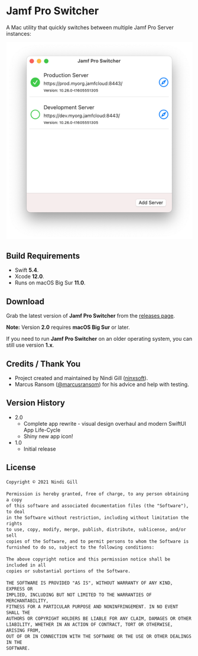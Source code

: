 # Jamf Pro Switcher
A Mac utility that quickly switches between multiple Jamf Pro Server instances:

![Jamf Pro Switcher](Readme%20Resources/Jamf%20Pro%20Switcher.png)

## Build Requirements
*   Swift **5.4**.
*   Xcode **12.0**.
*   Runs on macOS Big Sur **11.0**.

## Download
Grab the latest version of **Jamf Pro Switcher** from the [releases page](https://github.com/ninxsoft/JamfProSwitcher/releases).

**Note:** Version **2.0** requires **macOS Big Sur** or later.

If you need to run **Jamf Pro Switcher** on an older operating system, you can still use version **1.x**.

## Credits / Thank You
*   Project created and maintained by Nindi Gill ([ninxsoft](https://github.com/ninxsoft)).
*   Marcus Ransom ([@marcusransom](https://twitter.com/marcusransom)) for his advice and help with testing.

## Version History
*   2.0
    *   Complete app rewrite - visual design overhaul and modern SwiftUI App Life-Cycle
    *   Shiny new app icon!
*   1.0
    *   Initial release

## License
    Copyright © 2021 Nindi Gill

    Permission is hereby granted, free of charge, to any person obtaining a copy
    of this software and associated documentation files (the "Software"), to deal
    in the Software without restriction, including without limitation the rights
    to use, copy, modify, merge, publish, distribute, sublicense, and/or sell
    copies of the Software, and to permit persons to whom the Software is
    furnished to do so, subject to the following conditions:

    The above copyright notice and this permission notice shall be included in all
    copies or substantial portions of the Software.

    THE SOFTWARE IS PROVIDED "AS IS", WITHOUT WARRANTY OF ANY KIND, EXPRESS OR
    IMPLIED, INCLUDING BUT NOT LIMITED TO THE WARRANTIES OF MERCHANTABILITY,
    FITNESS FOR A PARTICULAR PURPOSE AND NONINFRINGEMENT. IN NO EVENT SHALL THE
    AUTHORS OR COPYRIGHT HOLDERS BE LIABLE FOR ANY CLAIM, DAMAGES OR OTHER
    LIABILITY, WHETHER IN AN ACTION OF CONTRACT, TORT OR OTHERWISE, ARISING FROM,
    OUT OF OR IN CONNECTION WITH THE SOFTWARE OR THE USE OR OTHER DEALINGS IN THE
    SOFTWARE.
